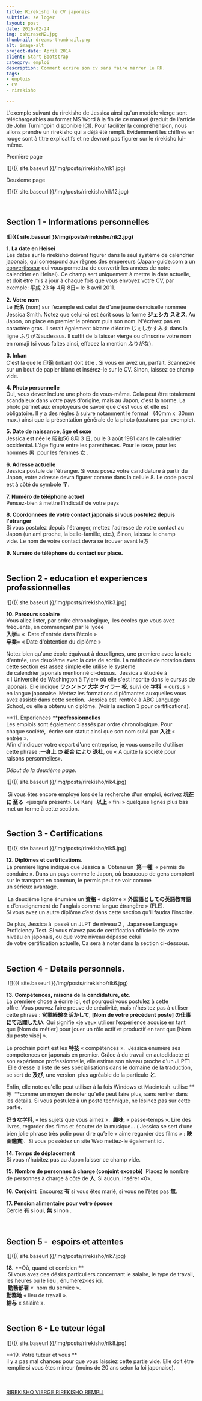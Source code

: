 ```yaml
---
title: Rirekisho le CV japonais
subtitle: se loger
layout: post
date: 2016-02-24
img: oshiraseN2.jpg
thumbnail: dreams-thumbnail.png
alt: image-alt
project-date: April 2014
client: Start Bootstrap
category: emploi
description: Comment écrire son cv sans faire marrer le RH.
tags:
- emplois
- CV
- rirekisho

---
```


L'exemple suivant du rirekisho de Jessica ainsi qu'un modèle vierge sont téléchargeables au format MS Word à la fin de ce manuel (traduit de l'article de John Turningpin disponible [ICI](http://madtokyo.wordpress.com/2008/07/22/2-writing-the-rirekisho/)). Pour faciliter la compréhension, nous allons prendre un rirekisho qui a déjà été rempli. Évidemment les chiffres en rouge sont à titre explicatifs et ne devront pas figurer sur le rirekisho lui-même.



Première page


![]({{ site.baseurl }}/img/posts/rirekisho/rik1.jpg)

Deuxieme page

![]({{ site.baseurl }}/img/posts/rirekisho/rik12.jpg)  

<br>

## Section 1 - Informations personnelles

**![]({{ site.baseurl }}/img/posts/rirekisho/rik2.jpg)**

**1. La date en Heisei**  
 Les dates sur le rirekisho doivent figurer dans le seul système de calendrier japonais, qui correspond aux règnes des empereurs (Japan-guide.com a un [convertisseur](http://www.japan-guide.com/e/e2272.html) qui vous permettra de convertir les années de notre calendrier en Heisei). Ce champ sert uniquement à mettre la date actuelle, et doit être mis à jour à chaque fois que vous envoyez votre CV, par exemple: 平成 23 年 4月 8日= le 8 avril 2011.

**2. Votre nom**  
Le **氏名** (nom) sur l’exemple est celui de d’une jeune demoiselle nommée Jessica Smith. Notez que celui-ci est écrit sous la forme **ジェシカ スミス**. Au Japon, on place en premier le prénom puis son nom. N'écrivez pas en caractère gras. Il serait également bizarre d’écrire じぇしかすみす dans la ligne ふりがなaudessus. Il suffit de la laisser vierge ou d’inscrire votre nom en romaji (si vous faites ainsi, effacez la mention ふりがな).

**3. Inkan**  
C'est là que le 印鑑 (inkan) doit être . Si vous en avez un, parfait. Scannez-le sur un bout de papier blanc et insérez-le sur le CV. Sinon, laissez ce champ vide.

**4. Photo personnelle**  
Oui, vous devez inclure une photo de vous-même. Cela peut être totalement scandaleux dans votre pays d'origine, mais au Japon, c'est la norme. La photo permet aux employeurs de savoir que c'est vous et elle est obligatoire. Il y a des règles à suivre notamment le format   (40mm x  30mm max.) ainsi que la présentation générale de la photo (costume par exemple).

**5. Date de naissance, âge et sexe**    
Jessica est née le 昭和56 8月 3 日, ou le 3 août 1981 dans le calendrier occidental. L’âge figure entre les parenthèses. Pour le sexe, pour les hommes 男  pour les femmes 女 .   

**6. Adresse actuelle**  
Jessica postule de l'étranger. Si vous posez votre candidature à partir du Japon, votre adresse devra figurer comme dans la cellule 8\. Le code postal est à côté du symbole **〒**.

**7\. Numéro de téléphone actuel**  
Pensez-bien à mettre l'indicatif de votre pays

**8. Coordonnées de votre contact japonais si vous postulez depuis l'étranger**  
Si vous postulez depuis l'étranger, mettez l'adresse de votre contact au Japon (un ami proche, la belle-famille, etc.), Sinon, laissez le champ vide. Le nom de votre contact devra se trouver avant le方

**9\. Numéro de téléphone du contact sur place.**  
<br>

## Section 2 - education et experiences professionnelles

![]({{ site.baseurl }}/img/posts/rirekisho/rik3.jpg)

**10. Parcours scolaire**  
Vous allez lister, par ordre chronologique,  les écoles que vous avez fréquenté, en commençant par le lycée  
**入学**= «  Date d'entrée dans l’école »  
**卒業**= « Date d'obtention du diplôme »  

Notez bien qu'une école équivaut à deux lignes, une premiere avec la date d'entrée, une deuxième avec la date de sortie.  La méthode de notation dans cette section est assez simple elle utilise le système de calendrier japonais mentionné ci-dessus.  Jessica a étudiée à « l'Université de Washington à Tyler<span>» où elle s'est inscrite dans le cursus de japonais. Elle indique **ワシントン 大学 タイラー 校**, suivi de **学科**  « cursus » en langue japonaise. Mettez les formations diplômantes auxquelles vous avez assisté dans cette section.  Jessica est  rentrée à ABC Language School, où elle a obtenu un diplôme. (Voir la section 3 pour certifications).   



**11\. Experiences ****professionnelles**  
Les emplois sont également classés par ordre chronologique. Pour chaque société,  écrire son statut ainsi que son nom suivi par **入社** « entrée ».  
Afin d'indiquer votre depart d'une entreprise, je vous conseille d’utiliser cette phrase :**一身上 の 都合 により 退社**, ou « A quitté la société pour raisons personnelles».

_Début de la deuxième page_.

![]({{ site.baseurl }}/img/posts/rirekisho/rik4.jpg)  



 Si vous êtes encore employé lors de la recherche d'un emploi, écrivez **現在 に 至る**  «jusqu'à présent». Le Kanji  **以上** « fini » quelques lignes plus bas met un terme à cette section.  
<br>

## Section 3 - Certifications

![]({{ site.baseurl }}/img/posts/rirekisho/rik5.jpg)  



**12. Diplômes et certifications**.  
La première ligne indique que Jessica à  Obtenu un  **第一種**  « permis de conduire ». Dans un pays comme le Japon, où beaucoup de gens comptent sur le transport en commun, le permis peut se voir comme un sérieux avantage.

 La deuxième ligne énumère un **資格** « diplôme » **外国語としての英語教育語** « d’enseignement de l'anglais comme langue étrangère » (FLE).   
Si vous avez un autre diplôme c’est dans cette section qu’il faudra l’inscrire.   

De plus, Jessica à  passé un JLPT de niveau 2 ,  Japanese Language Proficiency Test. Si vous n'avez pas de certification officielle de votre niveau en japonais, ou que votre niveau dépasse celui de votre certification actuelle, Ca sera à noter dans la section ci-dessous.  
<br>

## Section 4 - Details personnels.

 ![]({{ site.baseurl }}/img/posts/rirekisho/rik6.jpg)

**13. Compétences, raisons de la candidature, etc.**   
La première chose à écrire ici, est pourquoi vous postulez à cette offre. Vous pouvez faire preuve de créativité, mais n'hésitez pas à utiliser cette phrase : **営業経験を活かして**, **[Nom de votre précédent poste] の仕事にて活躍したい.** Qui signifie «je veux utiliser l’expérience acquise en tant que [Nom du métier] pour jouer un rôle actif et productif en tant que [Nom du poste visé] ».   

Le prochain point est les **特技** « compétences ».  Jessica énumère ses compétences en japonais en premier. Grâce à du travail en autodidacte et son expérience professionnelle, elle estime son niveau proche d'un JLPT1 .  Elle dresse la liste de ses spécialisations dans le domaine de la traduction, se sert de **及び**, une version  plus agréable de la particule **と**.   

Enfin, elle note qu'elle peut utiliser à la fois Windows et Macintosh. utilise **等  **comme un moyen de noter qu'elle peut faire plus, sans rentrer dans les détails. Si vous postulez à un poste technique, ne lésinez pas sur cette partie.  

**好きな学科**, « les sujets que vous aimez ».  **趣味**, « passe-temps ». Lire des livres, regarder des films et écouter de la musique… ( Jessica se sert d’une bien jolie phrase très polie pour dire qu’elle « aime regarder des films » : **映画鑑賞**).  Si vous possédez un site Web mettez-le également ici.   



**14. Temps de déplacement**  
Si vous n'habitez pas au Japon laisser ce champ vide.   



**15. Nombre de personnes à charge (conjoint excepté)**  
Placez le nombre de personnes à charge à côté de **人**. Si aucun, insérer «0».   



**16. Conjoint**  
Encourez **有** si vous êtes marié, si vous ne l’êtes pas **無**.    



**17. Pension alimentaire pour votre épouse**  
Cercle **有** si oui, **無** si non .  

<br>

## Section 5 -  espoirs et attentes  


![]({{ site.baseurl }}/img/posts/rirekisho/rik7.jpg)  



**18.** **Où, quand et combien **  
 Si vous avez des désirs particuliers concernant le salaire, le type de travail, les heures ou le lieu , énumérez-les ici.   
 **勤務部署** <span>«  nom du service <span>».   
**勤務地** « lieu de travail ».   
**給与** « salaire ».  
<br>

## Section 6 - Le tuteur légal 

![]({{ site.baseurl }}/img/posts/rirekisho/rik8.jpg)

**19. Votre tuteur et vous **  
il y a pas mal chances pour que vous laissiez cette partie vide. Elle doit être remplie si vous êtes mineur (moins de 20 ans selon la loi japonaise).  
<br>
<br>







<a class="btn btn-primary" href="{{ site.baseurl }}/dl/rirekisho_vierge.doc">
  RIREKISHO VIERGE
</a> <a class="btn btn-primary" href="{{ site.baseurl }}/dl/jessica_rirekisho.doc">
  RIREKISHO REMPLI
</a>  
<br>
<br>

